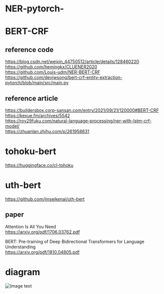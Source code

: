 # NER-pytorch-
# BERT-CRF
## reference code
https://blog.csdn.net/weixin_44750512/article/details/128460220  
https://github.com/hemingkx/CLUENER2020  
https://github.com/Louis-udm/NER-BERT-CRF  
https://github.com/devjwsong/bert-crf-entity-extraction-pytorch/blob/main/src/main.py  

## reference article
https://buildersbox.corp-sansan.com/entry/2021/09/21/120000#BERT-CRF  
https://kexue.fm/archives/5542  
https://roy29fuku.com/natural-language-processing/ner-with-lstm-crf-model/  
https://zhuanlan.zhihu.com/p/261958831  

# tohoku-bert
https://huggingface.co/cl-tohoku

# uth-bert
https://github.com/jinseikenai/uth-bert

## paper
Attention Is All You Need  
https://arxiv.org/pdf/1706.03762.pdf

BERT: Pre-training of Deep Bidirectional Transformers for Language Understanding  
https://arxiv.org/pdf/1810.04805.pdf

# diagram
![Image text](https://github.com/576774572/image/blob/main/viterbi-decode.jpg)
